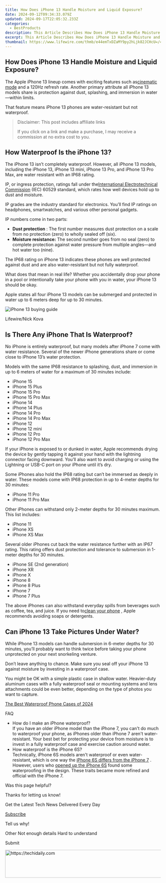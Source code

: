 ```yaml
---
title: How Does iPhone 13 Handle Moisture and Liquid Exposure?
date: 2024-09-12T09:34:33.079Z
updated: 2024-09-17T22:05:32.233Z
categories:
  - BestProducts
description: This Article Describes How Does iPhone 13 Handle Moisture and Liquid Exposure?
excerpt: This Article Describes How Does iPhone 13 Handle Moisture and Liquid Exposure?
thumbnail: https://www.lifewire.com/thmb/e44emTxDZaMY9py2hLjk82JCHcU=/400x300/filters:no_upscale():max_bytes(150000):strip_icc():format(webp)/001_is-the-iphone-13-waterproof-5203312-6fc6c1d665b64ba8bc916aa806645575.jpg
---
```


## How Does iPhone 13 Handle Moisture and Liquid Exposure?
 The Apple iPhone 13 lineup comes with exciting features such as[cinematic mode](https://www.lifewire.com/the-iphone-13s-cinematic-mode-is-plain-stunning-5201369) and a 120Hz refresh rate. Another primary attribute all iPhone 13 models share is protection against dust, splashing, and immersion in water—within limits.

 That feature means iPhone 13 phones are water-resistant but not waterproof.

>  Disclaimer: This post includes affiliate links
>
>  If you click on a link and make a purchase, I may receive a commission at no extra cost to you.
>

## How Waterproof Is the iPhone 13?

 The iPhone 13 isn’t completely waterproof. However, all iPhone 13 models, including the iPhone 13, iPhone 13 mini, iPhone 13 Pro, and iPhone 13 Pro Max, are water resistant with an IP68 rating.

 IP, or ingress protection, ratings fall under the[International Electrotechnical Commission](https://www.iec.ch/ip-ratings) (IEC) 60529 standard, which rates how well devices hold up to dust and moisture.

 IP grades are the industry standard for electronics. You’ll find IP ratings on headphones, smartwatches, and various other personal gadgets.

 IP numbers come in two parts:

* **Dust protection** : The first number measures dust protection on a scale from no protection (zero) to wholly sealed off (six).
* **Moisture resistance:**  The second number goes from no seal (zero) to complete protection against water pressure from multiple angles—and hot water too (nine).

 The IP68 rating on iPhone 13 indicates these phones are well protected against dust and are also water-resistant but not fully waterproof.

 What does that mean in real life? Whether you accidentally drop your phone in a pool or intentionally take your phone with you in water, your iPhone 13 should be okay.

 Apple states all four iPhone 13 models can be submerged and protected in water up to 6 meters deep for up to 30 minutes.  

![iPhone 13 buying guide](https://www.lifewire.com/thmb/VETTzXX6bwPql-zmoc7Hc1N-Z24=/1500x0/filters:no_upscale():max_bytes(150000):strip_icc():format(webp)/Web_1500-iphone-13-mini-iphone-13-pro-iphone-13-iphone-13-pro-max-4-crop-4165e1d022c647f187ce3950d046182b.jpg)

Lifewire/Nick Kova

## Is There Any iPhone That Is Waterproof?

 No iPhone is entirely waterproof, but many models after iPhone 7 come with water resistance. Several of the newer iPhone generations share or come close to iPhone 13’s water protection.

 Models with the same IP68 resistance to splashing, dust, and immersion in up to 6 meters of water for a maximum of 30 minutes include:  

* iPhone 15
* iPhone 15 Plus
* iPhone 15 Pro
* iPhone 15 Pro Max
* iPhone 14
* iPhone 14 Plus
* iPhone 14 Pro
* iPhone 14 Pro Max
* iPhone 12
* iPhone 12 mini
* iPhone 12 Pro
* iPhone 12 Pro Max

 If your iPhone is exposed to or dunked in water, Apple recommends drying the device by gently tapping it against your hand with the lightning connector facing downward. You’ll also want to avoid charging or using the Lightning or USB-C port on your iPhone until it’s dry.

 Some iPhones also hold the IP68 rating but can’t be immersed as deeply in water. These models come with IP68 protection in up to 4-meter depths for 30 minutes:  

* iPhone 11 Pro
* iPhone 11 Pro Max

 Other iPhones can withstand only 2-meter depths for 30 minutes maximum. This list includes:

* iPhone 11
* iPhone XS
* iPhone XS Max

 Several older iPhones cut back the water resistance further with an IP67 rating. This rating offers dust protection and tolerance to submersion in 1-meter depths for 30 minutes.  

* iPhone SE (2nd generation)
* iPhone XR
* iPhone X
* iPhone 8
* iPhone 8 Plus
* iPhone 7
* iPhone 7 Plus

 The above iPhones can also withstand everyday spills from beverages such as coffee, tea, and juice. If you need to[clean your phone](https://www.lifewire.com/how-to-clean-phone-screen-4688907) , Apple recommends avoiding soaps or detergents.

## Can iPhone 13 Take Pictures Under Water?

 While iPhone 13 models can handle submersion in 6-meter depths for 30 minutes, you’ll probably want to think twice before taking your phone unprotected on your next snorkeling venture.

 Don’t leave anything to chance. Make sure you seal off your iPhone 13 against moisture by investing in a waterproof case.

 You might be OK with a simple plastic case in shallow water. Heavier-duty aluminum cases with a fully waterproof seal or mounting systems and lens attachments could be even better, depending on the type of photos you want to capture.  

[The Best Waterproof Phone Cases of 2024](https://www.lifewire.com/best-waterproof-phone-cases-4158190)

 FAQ

* How do I make an iPhone waterproof?  
 If you have an older iPhone model than the iPhone 7, you can't do much to waterproof your phone, as iPhones older than iPhone 7 aren't water-resistant. Your best bet for protecting your device from moisture is to invest in a fully waterproof case and exercise caution around water.
* How waterproof is the iPhone 6S?  
 Technically, iPhone 6S models aren't waterproof or even water-resistant, which is one way the [iPhone 6S differs from the iPhone 7](https://www.lifewire.com/how-is-the-iphone-7-different-from-the-iphone-6s-4084494) . However, users who [opened up the iPhone 6S](https://www.ifixit.com/News/7408/iphone-waterproof) found some waterproofing in the design. These traits became more refined and official with the iPhone 7\.

Was this page helpful?

Thanks for letting us know!

 Get the Latest Tech News Delivered Every Day

[Subscribe](https://www.lifewire.com/#)

Tell us why!

 Other  Not enough details  Hard to understand

 Submit

<ins class="adsbygoogle"
     style="display:block"
     data-ad-format="autorelaxed"
     data-ad-client="ca-pub-7571918770474297"
     data-ad-slot="1223367746"></ins>

<ins class="adsbygoogle"
     style="display:block"
     data-ad-client="ca-pub-7571918770474297"
     data-ad-slot="8358498916"
     data-ad-format="auto"
     data-full-width-responsive="true"></ins>



<!-- affiliate ads begin -->
<a href="https://aligracehair.sjv.io/c/5597632/1997648/19272" target="_top" id="1997648">
  <img src="//a.impactradius-go.com/display-ad/19272-1997648" border="0" alt="https://techidaily.com" width="728" height="90"/>
</a>
<img height="0" width="0" src="https://aligracehair.sjv.io/i/5597632/1997648/19272" style="position:absolute;visibility:hidden;" border="0" />
<!-- affiliate ads end -->

